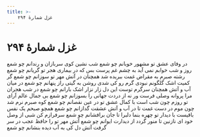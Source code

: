 ```yaml
---
title: >-
    غزل شمارهٔ ۲۹۴
---
```

# غزل شمارهٔ ۲۹۴

در وفای عشق تو مشهور خوبانم چو شمع
شب نشین کوی سربازان و رندانم چو شمع
روز و شب خوابم نمی آید به چشم غم پرست
بس که در بیماری هجر تو گریانم چو شمع
رشته صبرم به مقراض غمت ببریده شد
همچنان در آتش مهر تو سوزانم چو شمع
گر کمیت اشک گلگونم نبودی گرم رو
کی شدی روشن به گیتی راز پنهانم چو شمع
در میان آب و آتش همچنان سرگرم توست
این دل زار نزار اشک بارانم چو شمع
در شب هجران مرا پروانه وصلی فرست
ور نه از دردت جهانی را بسوزانم چو شمع
بی جمال عالم آرای تو روزم چون شب است
با کمال عشق تو در عین نقصانم چو شمع
کوه صبرم نرم شد چون موم در دست غمت
تا در آب و آتش عشقت گدازانم چو شمع
همچو صبحم یک نفس باقیست با دیدار تو
چهره بنما دلبرا تا جان برافشانم چو شمع
سرفرازم کن شبی از وصل خود ای نازنین
تا منور گردد از دیدارت ایوانم چو شمع
آتش مهر تو را حافظ عجب در سر گرفت
آتش دل کی به آب دیده بنشانم چو شمع
